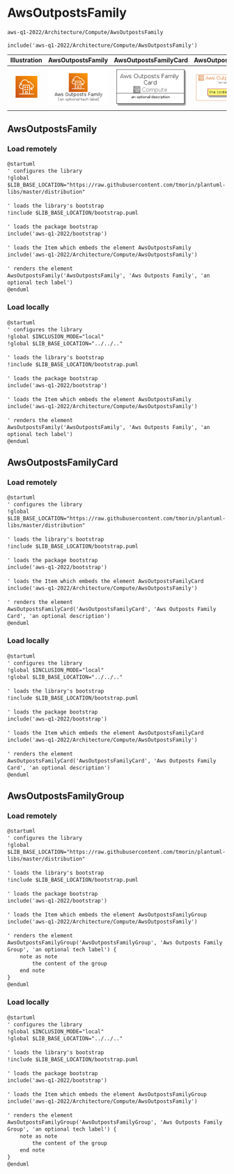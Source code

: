 # AwsOutpostsFamily


```text
aws-q1-2022/Architecture/Compute/AwsOutpostsFamily
```

```text
include('aws-q1-2022/Architecture/Compute/AwsOutpostsFamily')
```



| Illustration | AwsOutpostsFamily | AwsOutpostsFamilyCard | AwsOutpostsFamilyGroup |
| :---: | :---: | :---: | :---: |
| ![illustration for Illustration](../../../aws-q1-2022/Architecture/Compute/AwsOutpostsFamily.png) | ![illustration for AwsOutpostsFamily](../../../aws-q1-2022/Architecture/Compute/AwsOutpostsFamily.Local.png) | ![illustration for AwsOutpostsFamilyCard](../../../aws-q1-2022/Architecture/Compute/AwsOutpostsFamilyCard.Local.png) | ![illustration for AwsOutpostsFamilyGroup](../../../aws-q1-2022/Architecture/Compute/AwsOutpostsFamilyGroup.Local.png) |




## AwsOutpostsFamily

### Load remotely
```plantuml
@startuml
' configures the library
!global $LIB_BASE_LOCATION="https://raw.githubusercontent.com/tmorin/plantuml-libs/master/distribution"

' loads the library's bootstrap
!include $LIB_BASE_LOCATION/bootstrap.puml

' loads the package bootstrap
include('aws-q1-2022/bootstrap')

' loads the Item which embeds the element AwsOutpostsFamily
include('aws-q1-2022/Architecture/Compute/AwsOutpostsFamily')

' renders the element
AwsOutpostsFamily('AwsOutpostsFamily', 'Aws Outposts Family', 'an optional tech label')
@enduml
```

### Load locally
```plantuml
@startuml
' configures the library
!global $INCLUSION_MODE="local"
!global $LIB_BASE_LOCATION="../../.."

' loads the library's bootstrap
!include $LIB_BASE_LOCATION/bootstrap.puml

' loads the package bootstrap
include('aws-q1-2022/bootstrap')

' loads the Item which embeds the element AwsOutpostsFamily
include('aws-q1-2022/Architecture/Compute/AwsOutpostsFamily')

' renders the element
AwsOutpostsFamily('AwsOutpostsFamily', 'Aws Outposts Family', 'an optional tech label')
@enduml
```

## AwsOutpostsFamilyCard

### Load remotely
```plantuml
@startuml
' configures the library
!global $LIB_BASE_LOCATION="https://raw.githubusercontent.com/tmorin/plantuml-libs/master/distribution"

' loads the library's bootstrap
!include $LIB_BASE_LOCATION/bootstrap.puml

' loads the package bootstrap
include('aws-q1-2022/bootstrap')

' loads the Item which embeds the element AwsOutpostsFamilyCard
include('aws-q1-2022/Architecture/Compute/AwsOutpostsFamily')

' renders the element
AwsOutpostsFamilyCard('AwsOutpostsFamilyCard', 'Aws Outposts Family Card', 'an optional description')
@enduml
```

### Load locally
```plantuml
@startuml
' configures the library
!global $INCLUSION_MODE="local"
!global $LIB_BASE_LOCATION="../../.."

' loads the library's bootstrap
!include $LIB_BASE_LOCATION/bootstrap.puml

' loads the package bootstrap
include('aws-q1-2022/bootstrap')

' loads the Item which embeds the element AwsOutpostsFamilyCard
include('aws-q1-2022/Architecture/Compute/AwsOutpostsFamily')

' renders the element
AwsOutpostsFamilyCard('AwsOutpostsFamilyCard', 'Aws Outposts Family Card', 'an optional description')
@enduml
```

## AwsOutpostsFamilyGroup

### Load remotely
```plantuml
@startuml
' configures the library
!global $LIB_BASE_LOCATION="https://raw.githubusercontent.com/tmorin/plantuml-libs/master/distribution"

' loads the library's bootstrap
!include $LIB_BASE_LOCATION/bootstrap.puml

' loads the package bootstrap
include('aws-q1-2022/bootstrap')

' loads the Item which embeds the element AwsOutpostsFamilyGroup
include('aws-q1-2022/Architecture/Compute/AwsOutpostsFamily')

' renders the element
AwsOutpostsFamilyGroup('AwsOutpostsFamilyGroup', 'Aws Outposts Family Group', 'an optional tech label') {
    note as note
        the content of the group
    end note
}
@enduml
```

### Load locally
```plantuml
@startuml
' configures the library
!global $INCLUSION_MODE="local"
!global $LIB_BASE_LOCATION="../../.."

' loads the library's bootstrap
!include $LIB_BASE_LOCATION/bootstrap.puml

' loads the package bootstrap
include('aws-q1-2022/bootstrap')

' loads the Item which embeds the element AwsOutpostsFamilyGroup
include('aws-q1-2022/Architecture/Compute/AwsOutpostsFamily')

' renders the element
AwsOutpostsFamilyGroup('AwsOutpostsFamilyGroup', 'Aws Outposts Family Group', 'an optional tech label') {
    note as note
        the content of the group
    end note
}
@enduml
```

